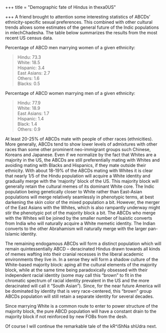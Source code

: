 +++
title = "Demographic fate of Hindus in thexa0US"

+++
A friend brought to attention some interesting statistics of ABCDs’
ethnicity-specific sexual preferences. This combined with other cultural
trends allows some estimates of the general future of the Indic
populations in mlechChadesha. The table below summarizes the results
from the most recent US census data.

Percentage of ABCD men marrying women of a given ethnicity:

> Hindu: 73.3  
> White: 18.5  
> Hispanic: 3.4  
> East Asians: 2.7  
> Others: 1.6  
> Blacks: 0.5

Percentage of ABCD women marrying men of a given ethnicity:

> Hindu: 77.9  
> White: 18.9  
> East Asians: 1.7  
> Hispanic: 1.4  
> Black: 1.4  
> Others: 0.9

At least 20-25% of ABCDs mate with people of other races (ethnicities).
More generally, ABCDs tend to show lower levels of admixtures with other
races than some other prominent neo-immigrant groups such Chinese,
Koreans and Japanese. Even if we normalize by the fact that Whites are a
majority in the US, the ABCDs are still preferentially mating with
Whites and avoiding mating with Blacks and Hispanics, if they mate
outside their ethnicity. With about 18-19% of the ABCDs mating with
Whites it is clear that nearly 1/5 of the Hindu population will acquire
a White identity and gradually merge with the ‘majority’ block of the
US. This majority block will generally retain the cultural memes of its
dominant White core. The Indic population being genetically closer to
White rather than East-Asian populations will merge relatively
seamlessly in phenotypic terms, at best darkening the skin color of the
mixed population a bit. However, the merger of the East Asians with the
Whites, which is also rampantly underway might stir the phenotypic pot
of the majority block a bit. The ABCDs who merge with the Whites will be
joined by the smaller number of Isaistic converts from India who will
naturally acquire a White memetic identity. The Indian converts to the
other Abrahamism will naturally merge with the larger pan-Islamic
identity.

The remaining endogamous ABCDs will form a distinct population which
will remain quintessentially ABCD – deracinated Hindus drawn towards all
kinds of memes wafting into their cranial recesses in the liberal
academic environments they live in. In a sense they will form a shadow
culture of the White-based majority block: aping all the cultural
elements of the majority block, while at the same time being
paradoxically obsessed with their independent racial identity (some may
call this “brown” to fit in the chromatic spectrum of racial identity
prevalent in the US and the more deracinated will call it “South
Asian”). Since, for the near future America will be dominated by
identity that is very race-centered, this “brown” group ABCDs population
will still retain a separate identity for several decades.

Since marrying White is a common route to enter to power structure of
the majority block, the pure ABCD population will have a constant drain
to the majority block if not reinforced by new FOBs from the desh.

Of course I will continue the remarkable tale of the kR^iShNa shUdra
next.
